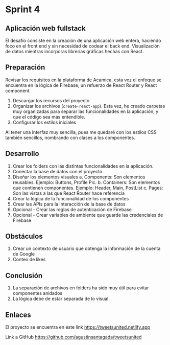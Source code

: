 # Sprint 4

## Aplicación web fullstack

El desafío consiste en la creación de una aplicación web entera, haciendo foco en el front end y sin necesidad de codear el back end. Visualización de datos mientras incorporas librerías gráficas hechas con React.

## Preparación

Revisar los requisitos en la plataforma de Acamica, esta vez el enfoque se encuentra en la lógica de Firebase, un refuerzo de React Router y React component.

1. Descargar los recursos del proyecto
2. Organizar los archivos (`create-react-app`). Esta vez, he creado carpetas muy organizadas para separar las funcionalidades en la aplicación, y que el código sea más entendible.
3. Configurar los estilos iniciales

Al tener una interfaz muy sencilla, pues me quedaré con los estilos CSS también sencillos, nombrando con clases a los componentes.

## Desarrollo

1. Crear los folders con las distintas funcionalidades en la aplicación.
2. Conectar la base de datos con el proyecto
3. Diseñar los elementos visuales
   a. Components: Son elementos reusables. Ejemplo: Buttons, Profile Pic.
   b. Containers: Son elementos que contienen componentes. Ejemplo: Header, Main, PostList
   c. Pages: Son las vistas a las que React Router hace referencia
4. Crear la lógica de la funcionalidad de los componentes
5. Crear las APIs para la interacción de la base de datos
6. Opcional - Crear las reglas de autenticación de Firebase
7. Opcional - Crear variables de ambiente que guarde las credenciales de Firebase

## Obstáculos

1. Crear un contexto de usuario que obtenga la información de la cuenta de Google
2. Conteo de likes

## Conclusión

1. La separación de archivos en folders ha sido muy útil para evitar componentes anidados
2. La lógica debe de estar separada de lo visual

## Enlaces

El proyecto se encuentra en este link <https://tweetsunited.netlify.app>

Link a GitHub <https://github.com/agustinsantagada/tweetsunited>
